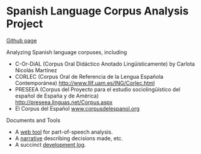﻿# Spanish Language Corpus Analysis Project
 
<a href="https://github.com/djeastm/Spanish_Corpus_Analysis_Project">Github page </a>

Analyzing Spanish language corpuses, including
- C-Or-DiAL (Corpus Oral Didáctico Anotado Lingüísticamente) by Carlota Nicolás Martínez
- CORLEC (Corpus Oral de Referencia de la Lengua Española Contemporánea) http://www.lllf.uam.es/ING/Corlec.html
- PRESEEA (Corpus del Proyecto para el estudio sociolingüístico del español de España y de América) http://preseea.linguas.net/Corpus.aspx
- El Corpus del Español www.corpusdelespanol.org

Documents and Tools
- A <a href="http://djeastm.github.io/Spanish_Corpus_Analysis_Project/DE/webpage/corpus.html">web tool</a> for part-of-speech analysis. 
- A [narrative](DE/Research%20Narrative.docx) describing decisions made, etc.  
- A succinct [development log](DE/development_log.txt).
